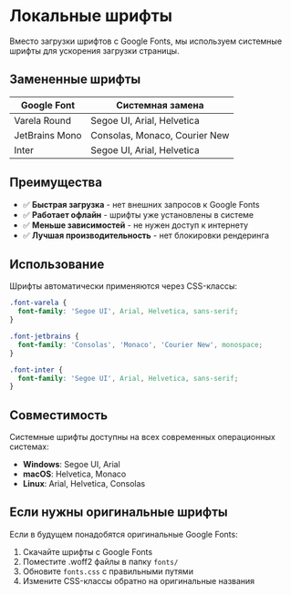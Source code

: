 # Локальные шрифты

Вместо загрузки шрифтов с Google Fonts, мы используем системные шрифты для ускорения загрузки страницы.

## Замененные шрифты

| Google Font | Системная замена |
|-------------|------------------|
| Varela Round | Segoe UI, Arial, Helvetica |
| JetBrains Mono | Consolas, Monaco, Courier New |
| Inter | Segoe UI, Arial, Helvetica |

## Преимущества

- ✅ **Быстрая загрузка** - нет внешних запросов к Google Fonts
- ✅ **Работает офлайн** - шрифты уже установлены в системе
- ✅ **Меньше зависимостей** - не нужен доступ к интернету
- ✅ **Лучшая производительность** - нет блокировки рендеринга

## Использование

Шрифты автоматически применяются через CSS-классы:

```css
.font-varela {
  font-family: 'Segoe UI', Arial, Helvetica, sans-serif;
}

.font-jetbrains {
  font-family: 'Consolas', 'Monaco', 'Courier New', monospace;
}

.font-inter {
  font-family: 'Segoe UI', Arial, Helvetica, sans-serif;
}
```

## Совместимость

Системные шрифты доступны на всех современных операционных системах:

- **Windows**: Segoe UI, Arial
- **macOS**: Helvetica, Monaco
- **Linux**: Arial, Helvetica, Consolas

## Если нужны оригинальные шрифты

Если в будущем понадобятся оригинальные Google Fonts:

1. Скачайте шрифты с Google Fonts
2. Поместите .woff2 файлы в папку `fonts/`
3. Обновите `fonts.css` с правильными путями
4. Измените CSS-классы обратно на оригинальные названия 